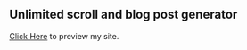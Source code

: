 ## Unlimited scroll and blog post generator

[Click Here](https://hemsbansal.github.io/Hacktoberfest_2021-1/javascript/unlimited_scroll_js/) to preview my site.
